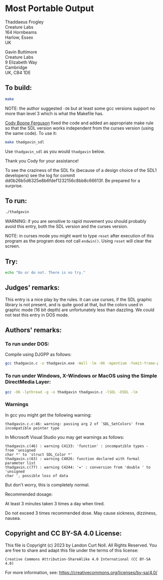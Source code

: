 # Most Portable Output

Thaddaeus Frogley  
Creature Labs  
164 Hornbeams  
Harlow, Essex  
UK  
  
Gavin Buttimore  
Creature Labs  
9 Elizabeth Way   
Cambridge   
UK, CB4 1DE  

## To build:

```sh
make
```

NOTE: the author suggested `-O6` but at least some gcc versions support no more
than level 3 which is what the Makefile has.

[Cody Boone Ferguson](/winners.html#Cody_Boone_Ferguson) fixed the code and
added an appropriate make rule so that the SDL version works independent from
the curses version (using the same code). To use it:


```sh
make thadgavin_sdl
```

Use `thadgavin_sdl` as you would `thadgavin` below.

Thank you Cody for your assistance!

To see the craziness of the SDL fix (because of a design choice of the SDL1
developers) see the log for commit dd0b26b5d6325e8b6fdef1232156c8bb8c66613f. Be
prepared for a surprise.

## To run:

```sh
./thadgavin
```

WARNING: if you are sensitive to rapid movement you should probably avoid
this entry, both the SDL version and the curses version.

NOTE: in curses mode you might want to type `reset` after execution of this
program as the program does not call `endwin()`. Using `reset` will clear the
screen.


## Try:

```sh
echo "Do or do not. There is no try."
```

## Judges' remarks:

This entry is a nice play by the rules. It can use curses, if the
SDL graphic library is not present, and is quite good at that,
but the colors used in graphic mode (16 bit depth) are unfortunately
less than dazzling. We could not test this entry in DOS mode.

## Authors' remarks:

### To run under DOS:

Compile using DJGPP as follows:

```sh
gcc thadgavin.c -o thadgavin.exe -Wall -lm -O6 -mpentium -fomit-frame-pointer -ffast-math
```

### To run under Windows, X-Windows or MacOS using the Simple DirectMedia Layer:

```sh
gcc -O6 -lpthread -g -o thadgavin thadgavin.c -lSDL -DSDL -lm
```


### Warnings

In gcc you might get the following warning:

```
thadgavin.c.c:46: warning: passing arg 2 of `SDL_SetColors' from incompatible pointer type
```

In Microsoft Visual Studio you may get warnings as follows:

```
thadgavin.c(46) : warning C4133: 'function' : incompatible types - from 'unsigned
char *' to 'struct SDL_Color *'
thadgavin.c(63) : warning C4026: function declared with formal parameter list
thadgavin.c(77) : warning C4244: '=' : conversion from 'double ' to 'unsigned
char ', possible loss of data

```

But don't worry, this is completely normal.

Recommended dosage:

At least 3 minutes taken 3 times a day when tired.

Do not exceed 3 times recommended dose.  May cause sickness, dizziness, nausea.

## Copyright and CC BY-SA 4.0 License:

This file is Copyright (c) 2023 by Landon Curt Noll.  All Rights Reserved.
You are free to share and adapt this file under the terms of this license:

    Creative Commons Attribution-ShareAlike 4.0 International (CC BY-SA 4.0)

For more information, see: https://creativecommons.org/licenses/by-sa/4.0/
